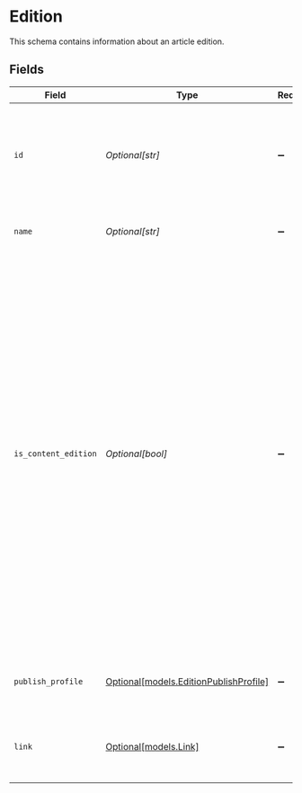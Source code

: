 # Edition

This schema contains information about an article edition.


## Fields

| Field                                                                                                                                                                                                                                                                                                                                                                                                           | Type                                                                                                                                                                                                                                                                                                                                                                                                            | Required                                                                                                                                                                                                                                                                                                                                                                                                        | Description                                                                                                                                                                                                                                                                                                                                                                                                     |
| --------------------------------------------------------------------------------------------------------------------------------------------------------------------------------------------------------------------------------------------------------------------------------------------------------------------------------------------------------------------------------------------------------------- | --------------------------------------------------------------------------------------------------------------------------------------------------------------------------------------------------------------------------------------------------------------------------------------------------------------------------------------------------------------------------------------------------------------- | --------------------------------------------------------------------------------------------------------------------------------------------------------------------------------------------------------------------------------------------------------------------------------------------------------------------------------------------------------------------------------------------------------------- | --------------------------------------------------------------------------------------------------------------------------------------------------------------------------------------------------------------------------------------------------------------------------------------------------------------------------------------------------------------------------------------------------------------- |
| `id`                                                                                                                                                                                                                                                                                                                                                                                                            | *Optional[str]*                                                                                                                                                                                                                                                                                                                                                                                                 | :heavy_minus_sign:                                                                                                                                                                                                                                                                                                                                                                                              | The ID of the article edition.<br>An edition ID is composed of a 4-letter prefix, followed by a dash and 4-15 digits.                                                                                                                                                                                                                                                                                           |
| `name`                                                                                                                                                                                                                                                                                                                                                                                                          | *Optional[str]*                                                                                                                                                                                                                                                                                                                                                                                                 | :heavy_minus_sign:                                                                                                                                                                                                                                                                                                                                                                                              | The alphanumeric name of the edition.                                                                                                                                                                                                                                                                                                                                                                           |
| `is_content_edition`                                                                                                                                                                                                                                                                                                                                                                                            | *Optional[bool]*                                                                                                                                                                                                                                                                                                                                                                                                | :heavy_minus_sign:                                                                                                                                                                                                                                                                                                                                                                                              | <li>The presence of this element indicates that this edition is the one corresponding to the returned content.</li><br/><li>This can only be true for at most one <edition> element in the list of editions.</li><br/><li>This parameter must only be returned if article content is returned as well.</li><br/><li>The only allowed value is *true*. The absence of this parameter in the response indicates *false*.</li> |
| `publish_profile`                                                                                                                                                                                                                                                                                                                                                                                               | [Optional[models.EditionPublishProfile]](../models/editionpublishprofile.md)                                                                                                                                                                                                                                                                                                                                    | :heavy_minus_sign:                                                                                                                                                                                                                                                                                                                                                                                              | The publish view associated with this edition.                                                                                                                                                                                                                                                                                                                                                                  |
| `link`                                                                                                                                                                                                                                                                                                                                                                                                          | [Optional[models.Link]](../models/link.md)                                                                                                                                                                                                                                                                                                                                                                      | :heavy_minus_sign:                                                                                                                                                                                                                                                                                                                                                                                              | Defines the relationship between this resource and another object.                                                                                                                                                                                                                                                                                                                                              |